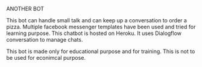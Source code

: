 ANOTHER BOT

This bot can handle small talk and can keep up a conversation to order a pizza.
Multiple facebook messenger templates have been used and tried for learning purpose.
This chatbot is hosted on Heroku.
It uses Dialogflow conversation to manage chats.

This bot is made only for educational purpose and for training.  This is not to be used for econimcal purpose.
